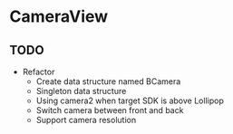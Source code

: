 # CameraView

## TODO
- Refactor
    + Create data structure named BCamera
    + Singleton data structure
    + Using camera2 when target SDK is above Lollipop
    + Switch camera between front and back
    + Support camera resolution